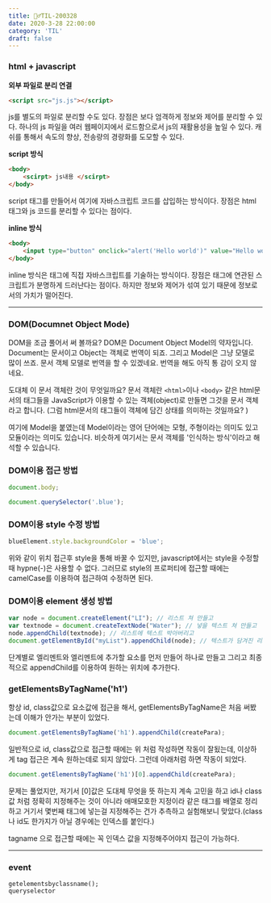 ```yaml
---
title: 🏃‍♂️TIL-200328
date: 2020-3-28 22:00:00
category: 'TIL'
draft: false
---
```




### html + javascript

**외부 파일로 분리 연결**

```html
<script src="js.js"></script>
```

js를 별도의 파일로 분리할 수도 있다. 장점은 보다 엄격하게 정보와 제어를 분리할 수 있다. 하나의 js 파일을 여러 웹페이지에서 로드함으로서 js의 재활용성을 높일 수 있다. 캐쉬를 통해서 속도의 향상, 전송량의 경량화를 도모할 수 있다.



**script 방식**

```html
<body>
	<scirpt> js내용 </scirpt>    
</body>
```

script 태그를 만들어서 여기에 자바스크립트 코드를 삽입하는 방식이다. 장점은 html 태그와 js 코드를 분리할 수 있다는 점이다. 



**inline 방식**

```html
<body>
    <input type="button" onclick="alert('Hello world')" value="Hello world" />
</body>
```

inline 방식은 태그에 직접 자바스크립트를 기술하는 방식이다. 장점은 태그에 연관된 스크립트가 분명하게 드러난다는 점이다. 하지만 정보와 제어가 섞여 있기 때문에 정보로서의 가치가 떨어진다.

---

### DOM(Documnet Object Mode)

DOM을 조금 풀어서 써 볼까요? DOM은 Document Object Model의 약자입니다. Document는 문서이고 Object는 객체로 번역이 되죠. 그리고 Model은 그냥 모델로 많이 쓰죠. 문서 객체 모델로 번역을 할 수 있겠네요. 번역을 해도 아직 통 감이 오지 않네요. 

도대체 이 문서 객체란 것이 무엇일까요? 문서 객체란 `<html>`이나 `<body>` 같은 html문서의 태그들을 JavaScript가 이용할 수 있는 객체(object)로 만들면 그것을 문서 객체라고 합니다. (그럼 html문서의 태그들이 객체에 담긴 상태를 의미하는 것일까요? )

여기에 Model을 붙였는데 Model이라는 영어 단어에는 모형, 주형이라는 의미도 있고 모듈이라는 의미도 있습니다. 비슷하게 여기서는 문서 객체를 '인식하는 방식'이라고 해석할 수 있습니다.



### DOM이용 접근 방법

```javascript
document.body;

document.querySelector('.blue');
```

### DOM이용 style 수정 방법

```javascript
blueElement.style.backgroundColor = 'blue';
```

위와 같이 위치 접근후 style을 통해 바꿀 수 있지만, javascript에서는 style을 수정할 때 hypne(-)은 사용할 수 없다. 그러므로 style의 프로퍼티에 접근할 때에는 camelCase를 이용하여 접근하여 수정하면 된다.

###  DOM이용 element 생성 방법

```javascript
var node = document.createElement("LI"); // 리스트 쳐 만들고
var textnode = document.createTextNode("Water"); // 넣을 텍스트 쳐 만들고
node.appendChild(textnode); // 리스트에 텍스트 박아버리고
document.getElementById("myList").appendChild(node); // 텍스트가 담겨진 리스트를 원하는 위치에 appendChild한다!
```

단계별로 엘리멘트와 엘리멘트에 추가할 요소를 먼저 만들어 하나로 만들고 그리고 최종적으로 appendChild를 이용하여 원하는 위치에 추가한다.

### getElementsByTagName('h1')

항상 id, class값으로 요소값에 접근을 해서, getElementsByTagName은 처음 써봤는데 이해가 안가는 부분이 있었다.

```javascript
document.getElementsByTagName('h1').appendChild(createPara);
```

일반적으로 id, class값으로 접근할 때에는 위 처럼 작성하면 작동이 잘됬는데, 이상하게 tag 접근은 계속 원하는데로 되지 않았다. 그런데 아래처럼 하면 작동이 되었다.

```javascript
document.getElementsByTagName('h1')[0].appendChild(createPara);
```

문제는 풀었지만, 저기서 [0]값은 도대체 무엇을 뜻 하는지 계속 고민을 하고 id나 class값 처럼 정확히 지정해주는 것이 아니라 애매모호한 지정이라 같은 태그를 배열로 정리하고 거기서 몇번째 태그에 넣는걸 지정해주는 건가 추측하고 실험해보니 맞았다.(class나 id도 한가지가 아닐 경우에는 인덱스를 붙인다.)

tagname 으로 접근할 때에는 꼭 인덱스 값을 지정해주어야지 접근이 가능하다.

---

### event

 

```
getelementsbyclassname();
queryselector
```

